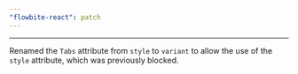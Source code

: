 ```yaml
---
"flowbite-react": patch
---
```


---

Renamed the `Tabs` attribute from `style` to `variant` to allow the use of the `style` attribute, which was previously blocked.
